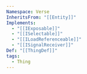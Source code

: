 ```yaml
---
Namespace: Verse
InheritsFrom: "[[Entity]]"
Implements:
  - "[[IExposable]]"
  - "[[ISelectable]]"
  - "[[ILoadReferenceable]]"
  - "[[ISignalReceiver]]"
Def: "[[ThingDef]]"
tags:
  - Thing
---
```

